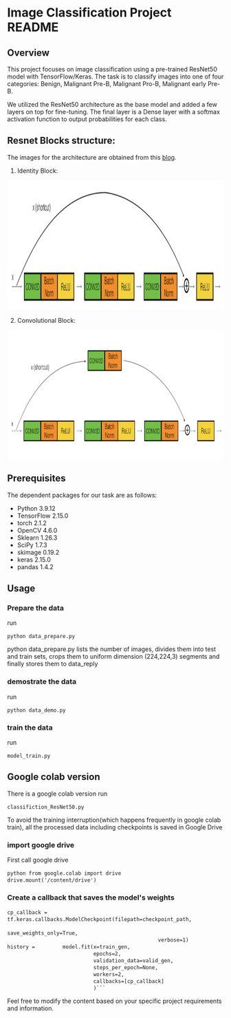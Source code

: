 # Image Classification Project README

## Overview
This project focuses on image classification using a pre-trained ResNet50 model with TensorFlow/Keras. The task is to classify images into one of four categories: Benign, Malignant Pre-B, Malignant Pro-B, Malignant early Pre-B.

We utilized the ResNet50 architecture as the base model and added a few layers on top for fine-tuning. The final layer is a Dense layer with a softmax activation function to output probabilities for each class.


## Resnet Blocks structure:

The images for the architecture are obtained from this [blog](https://towardsdatascience.com/understanding-and-coding-a-resnet-in-keras-446d7ff84d33).

1. Identity Block:

<img src="images/identity_block.png" style="width:800px;height:300px;">

2. Convolutional Block:

<img src="images/convolutional_block.png" style="width:800px;height:300px;">

## Prerequisites
The dependent packages for our task are as follows:

* Python 3.9.12
* TensorFlow 2.15.0
* torch 2.1.2
* OpenCV 4.6.0
* Sklearn 1.26.3
* SciPy 1.7.3
* skimage 0.19.2
* keras 2.15.0
* pandas 1.4.2

## Usage
### Prepare the data
run
```
python data_prepare.py
```
python data_prepare.py lists the number of images, divides them into test and train sets, crops them to uniform dimension (224,224,3) segments and finally stores them to data_reply
### demostrate the data
run

```
python data_demo.py
```
### train the data
run
```
model_train.py
```


## Google colab version
There is a google colab version
run
```
classifiction_ResNet50.py
```
 To avoid the training interruption(which happens frequently in google colab train), all the processed data including checkpoints is saved in Google Drive

### import google drive
First call google drive 

```
python from google.colab import drive
drive.mount('/content/drive')
```
### Create a callback that saves the model's weights
```
cp_callback = tf.keras.callbacks.ModelCheckpoint(filepath=checkpoint_path,
                                                 save_weights_only=True,
                                                 verbose=1)
history =         model.fit(x=train_gen,
                            epochs=2,
                            validation_data=valid_gen,
                            steps_per_epoch=None,
                            workers=2,
                            callbacks=[cp_callback]
                            )```
```



Feel free to modify the content based on your specific project requirements and information.